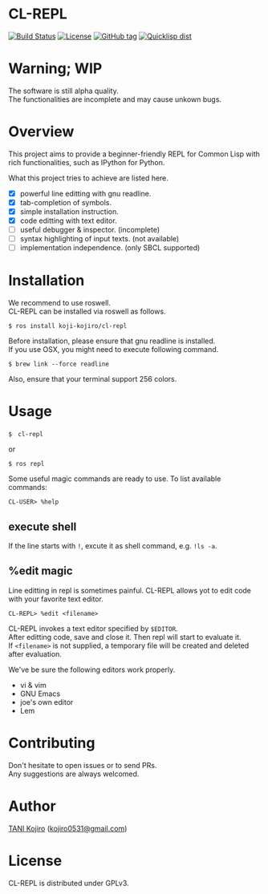 # CL-REPL
[![Build Status](https://travis-ci.org/koji-kojiro/cl-repl.svg?branch=master)](https://travis-ci.org/koji-kojiro/cl-repl)
[![License](http://img.shields.io/badge/license-GPLv3-blue.svg?style=flat)](https://github.com/koji-kojiro/cl-repl/blob/master/LICENSE)
[![GitHub tag](https://img.shields.io/github/tag/koji-kojiro/cl-repl.svg?style=flat)](https://github.com/koji-kojiro/cl-repl/releases)
[![Quicklisp dist](http://quickdocs.org/badge/cl-repl.svg)](http://quickdocs.org/cl-repl/)

# **Warning; WIP**
The software is still alpha quality.  
The functionalities are incomplete and may cause unkown bugs.

# Overview
This project aims to provide a beginner-friendly REPL for Common Lisp with rich functionalities, such as IPython for Python.

What this project tries to achieve are listed here.

- [x] powerful line editting with gnu readline.
- [x] tab-completion of symbols.
- [x] simple installation instruction.
- [x] code editting with text editor.
- [ ] useful debugger & inspector. (incomplete)
- [ ] syntax highlighting of input texts. (not available)
- [ ] implementation independence. (only SBCL supported)

# Installation
We recommend to use roswell.  
CL-REPL can be installed via roswell as follows.

```
$ ros install koji-kojiro/cl-repl
```

Before installation, please ensure that gnu readline is installed.  
If you use OSX, you might need to execute following command.

```
$ brew link --force readline
```

Also, ensure that your terminal support 256 colors.

# Usage
```
$　cl-repl
```

or

```
$ ros repl
```

Some useful magic commands are ready to use. To list available commands:

```
CL-USER> %help
```

## execute shell
If the line starts with `!`, excute it as shell command, e.g. `!ls -a`.

## %edit magic
Line editting in repl is sometimes painful. CL-REPL allows yot to edit code with your favorite text editor. 

```
CL-REPL> %edit <filename>
```

CL-REPL invokes a text editor specified by `$EDITOR`.  
After editting code, save and close it. Then repl will start to evaluate it.  
If `<filename>` is not supplied, a temporary file will be created and deleted after evaluation.  

We've be sure the following editors work properly.  

- vi & vim
- GNU Emacs
- joe's own editor
- Lem

# Contributing
Don't hesitate to open issues or to send PRs.  
Any suggestions are always welcomed.

# Author
[TANI Kojiro](https://github.com/koji-kojiro) (kojiro0531@gmail.com)

# License
CL-REPL is distributed under GPLv3.





